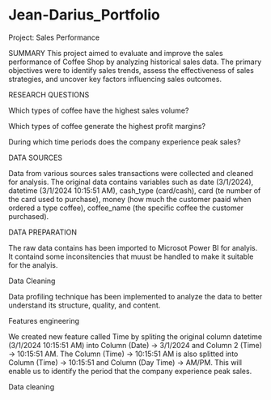# Jean-Darius_Portfolio

Project: Sales Performance

SUMMARY 
This project aimed to evaluate and improve the sales performance of Coffee Shop by analyzing historical sales data. The primary objectives were to identify sales trends, assess the effectiveness of sales strategies, and uncover key factors influencing sales outcomes.

RESEARCH QUESTIONS

Which types of coffee have the highest sales volume?

Which types of coffee generate the highest profit margins?

During which time periods does the company experience peak sales?

DATA SOURCES

Data from various sources sales transactions were collected and cleaned for analysis. The original data contains variables such as date (3/1/2024), datetime (3/1/2024  10:15:51 AM), cash_type (card/cash), card (te number of the card used to purchase), money (how much the customer paaid when ordered a type coffee), coffee_name (the specific coffee the customer purchased).

DATA PREPARATION

The raw data contains has been imported to Microsot Power BI for analyis. It containd some inconsitencies that muust be handled to make it suitable for the analyis. 

Data Cleaning

Data profiling technique has been implemented to analyze the data to better understand its structure, quality, and content.

Features engineering

We created new feature called Time by spliting the original column datetime (3/1/2024  10:15:51 AM) into Column (Date) → 3/1/2024 and Column 2 (Time) → 10:15:51 AM.  The Column (Time) → 10:15:51 AM is also splitted into Column  (Time) → 10:15:51 and Column (Day Time) → AM/PM. This will enable us to identify the period that the company experience peak sales.

Data cleaning






